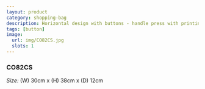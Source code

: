 ```yaml
---
layout: product
category: shopping-bag
description: Horizontal design with buttons - handle press with printing
tags: [button]
image:
  url: img/CO82CS.jpg
  slots: 1
---
```


### CO82CS

*Size:* (W) 30cm x (H) 38cm x (D) 12cm
